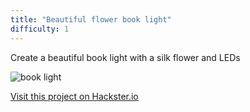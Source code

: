 ```yaml
---
title: "Beautiful flower book light"
difficulty: 1
---
```




Create a beautiful book light with a silk flower and LEDs

![book light](/projects/booklight.png)

[Visit this project on Hackster.io](https://www.hackster.io/agent-hawking-1/book-light-dee7e4)
